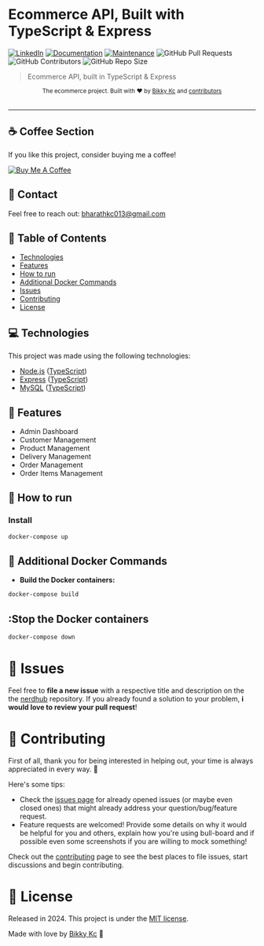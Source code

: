 # Ecommerce API, Built with TypeScript & Express

[![LinkedIn](https://img.shields.io/badge/bharat-kc-876b7026?style=flat&logo=Linkedin&logoColor=white)](https://www.linkedin.com/in/bharat-kc-876b70265/)
[![Documentation](https://img.shields.io/badge/documentation-yes-03B0E8.svg)](https://github.com/bikky-kc013/nerdhub#readme)
[![Maintenance](https://img.shields.io/badge/Maintained%3F-yes-03B0E8.svg)](https://github.com/RafaelGoulartB/nodejs-ecommerce/graphs/commit-activity)
![GitHub Pull Requests](https://img.shields.io/github/issues-pr/RafaelGoulartB/nodejs-ecommerce?color=03B0E8)
![GitHub Contributors](https://img.shields.io/github/contributors/RafaelGoulartB/nodejs-ecommerce?color=03B0E8)
![GitHub Repo Size](https://img.shields.io/github/repo-size/RafaelGoulartB/nodejs-ecommerce?color=03B0E8)

> Ecommerce API, built in TypeScript & Express

<div align="center">
  <sub>The ecommerce project. Built with ❤︎ by
    <a href="https://github.com/bikky-kc013">Bikky Kc</a> and
    <a href="https://github.com/bikky-kc013/nerdhub/graphs/contributors">
      contributors
    </a>
  </sub>
</div>

<br />

---

## ☕ Coffee Section
If you like this project, consider buying me a coffee!

[![Buy Me A Coffee](https://img.shields.io/badge/Buy%20Me%20A%20Coffee-donate-yellow)](https://www.buymeacoffee.com/bharathkc013)

## 📧 Contact
Feel free to reach out: [bharathkc013@gmail.com](mailto:bharathkc013@gmail.com)

## :pushpin: Table of Contents

- [Technologies](#computer-technologies)
- [Features](#rocket-features)
- [How to run](#construction_worker-how-to-run)
- [Additional Docker Commands](#additional-docker-commands)
- [Issues](#bug-issues)
- [Contributing](#tada-contributing)
- [License](#closed_book-license)

## :computer: Technologies

This project was made using the following technologies:

- [Node.js](https://nodejs.org/en/) ([TypeScript](https://www.typescriptlang.org/docs/handbook/node.html))
- [Express](https://expressjs.com/) ([TypeScript](https://www.npmjs.com/package/@types/express))
- [MySQL](https://github.com/mysqljs/mysql) ([TypeScript](https://www.npmjs.com/package/@types/mysql))

## :rocket: Features

- Admin Dashboard
- Customer Management
- Product Management
- Delivery Management
- Order Management
- Order Items Management

## :construction_worker: How to run

### Install

```sh
docker-compose up
```

## :construction_worker: Additional Docker Commands

- **Build the Docker containers:**

```sh
docker-compose build
```
## :Stop the Docker containers

```sh
docker-compose down
```



# :bug: Issues

Feel free to **file a new issue** with a respective title and description on the the [nerdhub](https://github.com/bikky-kc013/nerdhub/issues) repository. If you already found a solution to your problem, **i would love to review your pull request**!

# :tada: Contributing
First of all, thank you for being interested in helping out, your time is always appreciated in every way. :100:

Here's some tips:

* Check the [issues page](https://github.com/bikky-kc013/nerdhub/issues) for already opened issues (or maybe even closed ones) that might already address your question/bug/feature request.
* Feature requests are welcomed! Provide some details on why it would be helpful for you and others, explain how you're using bull-board and if possible even some screenshots if you are willing to mock something!

Check out the [contributing](./CONTRIBUTING.md) page to see the best places to file issues, start discussions and begin contributing.

# :closed_book: License

Released in 2024.
This project is under the [MIT license](./LICENSE).

Made with love by [Bikky Kc](https://github.com/bikky-kc013) 🚀

